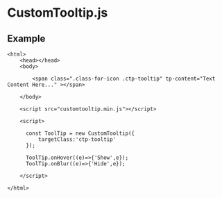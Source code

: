 # CustomTooltip.js

## Example

    <html>
        <head></head>
        <body>
        
            <span class=".class-for-icon .ctp-tooltip" tp-content="Text Content Here..." ></span>
            
        </body>
        
        <script src="customtooltip.min.js"></script>
        
        <script>
        
          const ToolTip = new CustomTooltip({
              targetClass:'ctp-tooltip'
          });
          
          ToolTip.onHover((e)=>{'Show',e});
          ToolTip.onBlur((e)=>{'Hide',e});
          
        </script>
        
    </html>

